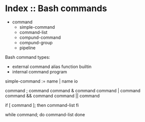 # Index :: Bash commands

- command
  - simple-command
  - command-list
  - compund-command
  - compund-group
  - pipeline


Bash command types:
- external command
  alias
  function
  builtin
- internal command
  program



simple-command := name | name io


command ; command
command & command
command | command
command && command
command || command


if [ command ]; then
  command-list
fi

while command; do
  command-list
done
